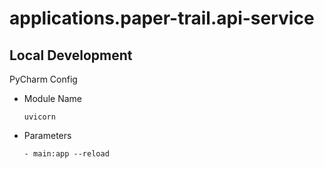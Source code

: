 # applications.paper-trail.api-service

## Local Development

PyCharm Config

- Module Name

    ```commandline 
    uvicorn
    ```
- Parameters

    ```commandline
    - main:app --reload
    ```
